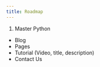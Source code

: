 ```yaml
---
title: Roadmap
---
```


1. Master Python
- Blog
- Pages
- Tutorial (Video, title, description)
- Contact Us


